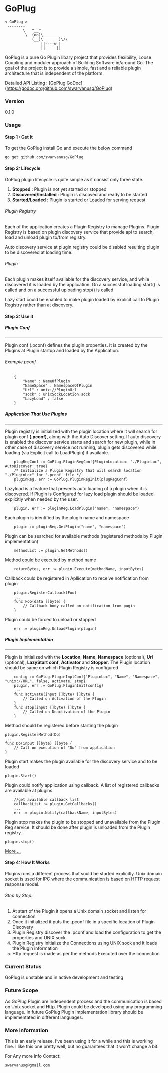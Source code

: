 # GoPlug
```
< GoPlug >
 --------
        \   ^__^
         \  (oo)\_______
            (__)\       )\/\
                ||----w |
                ||     ||
```

GoPlug is a pure Go Plugin libary project that provides flexibility, Loose Coupling and moduler approach of Building Software in/around Go. The goal of the project is to provide a simple, fast and a reliable plugin architecture that is independent of the platform. 

Detailed API Listing : [GpPlug GoDoc] (https://godoc.org/github.com/swarvanusg/GoPlug)

### Version
0.1.0

### Usage

#### Step 1 : Get It
To get the GoPlug install Go and execute the below command 
```
go get github.com/swarvanusg/GoPlug
```

#### Step 2: Lifecycle
GoPlug plugin lifecycle is quite simple as it consist only three state. 
1. **Stopped** : Plugin is not yet started or stopped
2. **Discovered/Installed** : Plugin is discoved and ready to be started
3. **Started/Loaded** : Plugin is started or Loaded for serving request

###### Plugin Registry
Each of the application creates a Plugin Registry to manage Plugins. Plugin Registry is based on plugin discovery service that provide api to search, load and unload plugin to/from registry.

Auto discovery service at plugin registry could be disabled resulting plugin to be discovered at loading time.

###### Plugin
Each plugin makes itself available for the discovery service, and while discovered it is loaded by the application. On a successful loading start() is called and on a successful uploading stop() is called

Lazy start could be enabled to make plugin loaded by explicit call to Plugin Registry rather than at discovery. 

#### Step 3: Use it  
##### Plugin Conf
___
Plugin conf (.pconf) defines the plugin properties. It is created by the Plugins at Plugin startup and loaded by the Application. 
###### Example.pconf
```
    {
        "Name" : NameOfPlugin
        "NameSpace" : NamespaceOfPlugin
        "Url" : unix://PluginUrl
        "sock" : unixSockLocation.sock
        "LazyLoad" : false
    }
```
##### Application That Use Plugins
___
Plugin registry is initialized with the plugin location where it will search for plugin conf **(.pconf)**, along with the Auto Discover setting. If auto discovery is enabled the discover service starts and search for new plugin, while in other case of discovery service not running, plugin gets discovered while loading (via Explicit call to LoadPlugin) if available.
```
    plugRegConf := GoPlug.PluginRegConf{PluginLocation: "./PluginLoc", AutoDiscover: true}
    /* Initialize a Plugin Registry that will search location "./PluginLoc" for '.pconf' file */  
    pluginReg, err := GoPlug.PluginRegInit(plugRegConf)
```
Lazyload is a feature that prevents auto loading of a plugin when it is discovered. If Plugin is Configured for lazy load plugin should be loaded explicitly when needed by the user.  

```
    plugin, err := pluginReg.LoadPlugin("name", "namespace")
```
Each plugin is identified by the plugin name and namespace
```
    plugin := pluginReg.GetPlugin("name", "namespace")
```
Plugin can be searched for available methods (registered methods by Plugin implementation)
```
    methodList := plugin.GetMethods()
```
Method could be executed by method name 
```
    returnBytes, err := plugin.Execute(methodName, inputBytes)
```
Callback could be registered in Apllication to receive notification from plugin
```
    plugin.RegisterCallback(Foo)
    ...
    func Foo(data []byte) {
        // Callback body called on notification from pugin
    }
```
Plugin could be forced to unload or stopped
```
    err := pluginReg.UnloadPlugin(plugin)
```
##### Plugin Implementation
___
Plugin is initialized with the **Location**, **Name**, **Namespace** (optional), **Url** (optional), **LazyStart conf**, **Activator** and **Stopper**. 
The Plugin location should be same on which Plugin Registry is configured
```
    config := GoPlug.PluginImplConf{"PluginLoc", "Name", "Namespace", "unix://URL", false, activate, stop}
    plugin, err := GoPlug.PluginInit(config)
    ...
    func activate(input []byte) []byte {
        // Called on Activation of the Plugin
    }
    func stop(input []byte) []byte {
        // Called on Deactivation of the Plugin
    }
```
Method should be registered before starting the plugin
```
plugin.RegisterMethod(Do)
...
func Do(input []byte) []byte {
    // Call on execution of "Do" from application
}
```
Plugin start makes the plugin available for the discovery service and to be loaded
```
plugin.Start()
```
Plugin could notify application using callback. A list of registered callbacks are available at plugins
```
    //get available callback list
    callbackList := plugin.GetCallbacks()
    ...
    err := plugin.Notify(callbackName, inputBytes)
```
Plugin stop makes the plugin to be stopped and unavailable from the Plugin Reg service. It should be done after plugin is unloaded from the Plugin registry. 
```
plugin.stop()
```
[More ...](https://godoc.org/github.com/swarvanusg/GoPlug)

#### Step 4: How It Works
Plugins runs a different process that sould be started explicitly. Unix domain socket is used for IPC where the communication is based on HTTP request response model. 
###### Step by Step:
1. At start of the Plugin it opens a Unix domain socket and listen for connection
2. Once it initialized it puts the .pconf file in a specific location of Plugin Discovery
3. Plugin Registry discover the .pconf and load the configuration to get the properties and UNIX sock
4. Plugin Registry initialize the Connections using UNIX sock and it loads the Plugin information 
5. Http request is made as per the methods Executed over the connection

### Current Status
GoPlug is unstable and in active development and testing

### Future Scope
As GoPlug Plugin are independent process and the communication is based on Unix socket and Http. Plugin could be developed using any programming language. In future GoPlug Plugin Implementation library should be implementated in different languages.  

### More Information
This is an early release. I’ve been using it for a while and this is working fine. I like this one pretty well, but no guarantees
that it won’t change a bit. 

For Any more info Contact:
```
swarvanusg@gmail.com
```
